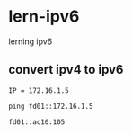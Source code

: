 # lern-ipv6
lerning ipv6

## convert ipv4 to ipv6

````
IP = 172.16.1.5

ping fd01::172.16.1.5

fd01::ac10:105

````
